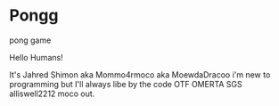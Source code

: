 # Pongg
pong game

Hello Humans!

It's Jahred Shimon aka Mommo4rmoco aka MoewdaDracoo 
i'm new to programming but I'll always libe by the code
OTF OMERTA SGS alliswell2212 moco out.
